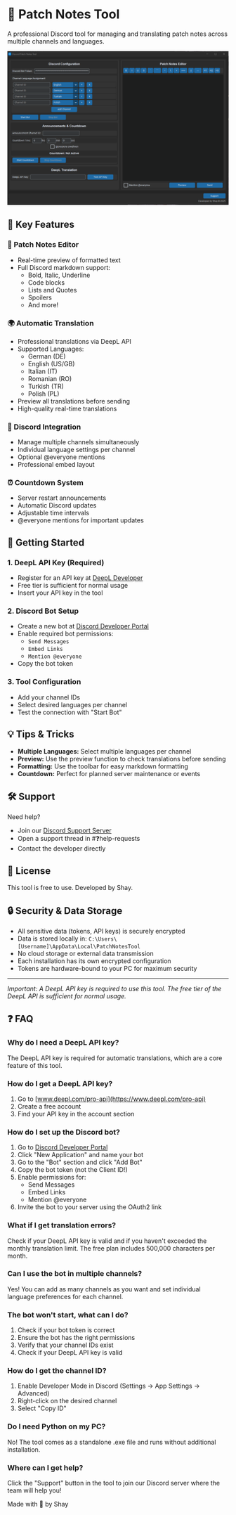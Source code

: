 # 🔧 Patch Notes Tool

A professional Discord tool for managing and translating patch notes across multiple channels and languages.

![Tool Preview](preview.png)

## 🌟 Key Features

### 📝 Patch Notes Editor
- Real-time preview of formatted text
- Full Discord markdown support:
  - Bold, Italic, Underline
  - Code blocks
  - Lists and Quotes
  - Spoilers
  - And more!

### 🌍 Automatic Translation
- Professional translations via DeepL API
- Supported Languages:
  - German (DE)
  - English (US/GB)
  - Italian (IT)
  - Romanian (RO)
  - Turkish (TR)
  - Polish (PL)
- Preview all translations before sending
- High-quality real-time translations

### 📢 Discord Integration
- Manage multiple channels simultaneously
- Individual language settings per channel
- Optional @everyone mentions
- Professional embed layout

### ⏰ Countdown System
- Server restart announcements
- Automatic Discord updates
- Adjustable time intervals
- @everyone mentions for important updates

## 🚀 Getting Started

### 1. **DeepL API Key (Required)**
- Register for an API key at [DeepL Developer](https://www.deepl.com/pro-api)
- Free tier is sufficient for normal usage
- Insert your API key in the tool

### 2. **Discord Bot Setup**
- Create a new bot at [Discord Developer Portal](https://discord.com/developers/applications)
- Enable required bot permissions:
  - `Send Messages`
  - `Embed Links`
  - `Mention @everyone`
- Copy the bot token

### 3. **Tool Configuration**
- Add your channel IDs
- Select desired languages per channel
- Test the connection with "Start Bot"

## 💡 Tips & Tricks

- **Multiple Languages:** Select multiple languages per channel
- **Preview:** Use the preview function to check translations before sending
- **Formatting:** Use the toolbar for easy markdown formatting
- **Countdown:** Perfect for planned server maintenance or events

## 🛠️ Support

Need help?
- Join our [Discord Support Server](https://discord.gg/7aum2ZfmU3)
- Open a support thread in #❓help-requests
- Contact the developer directly

## 📜 License

This tool is free to use. Developed by Shay.

## 🔒 Security & Data Storage

- All sensitive data (tokens, API keys) is securely encrypted
- Data is stored locally in: `C:\Users\[Username]\AppData\Local\PatchNotesTool`
- No cloud storage or external data transmission
- Each installation has its own encrypted configuration
- Tokens are hardware-bound to your PC for maximum security

---

*Important: A DeepL API key is required to use this tool. The free tier of the DeepL API is sufficient for normal usage.*

## ❓ FAQ

### Why do I need a DeepL API key?
The DeepL API key is required for automatic translations, which are a core feature of this tool.

### How do I get a DeepL API key?
1. Go to [www.deepl.com/pro-api](https://www.deepl.com/pro-api)
2. Create a free account
3. Find your API key in the account section

### How do I set up the Discord bot?
1. Go to [Discord Developer Portal](https://discord.com/developers/applications)
2. Click "New Application" and name your bot
3. Go to the "Bot" section and click "Add Bot"
4. Copy the bot token (not the Client ID!)
5. Enable permissions for:
   - Send Messages
   - Embed Links
   - Mention @everyone
6. Invite the bot to your server using the OAuth2 link

### What if I get translation errors?
Check if your DeepL API key is valid and if you haven't exceeded the monthly translation limit. The free plan includes 500,000 characters per month.

### Can I use the bot in multiple channels?
Yes! You can add as many channels as you want and set individual language preferences for each channel.

### The bot won't start, what can I do?
1. Check if your bot token is correct
2. Ensure the bot has the right permissions
3. Verify that your channel IDs exist
4. Check if your DeepL API key is valid

### How do I get the channel ID?
1. Enable Developer Mode in Discord (Settings → App Settings → Advanced)
2. Right-click on the desired channel
3. Select "Copy ID"

### Do I need Python on my PC?
No! The tool comes as a standalone .exe file and runs without additional installation.

### Where can I get help?
Click the "Support" button in the tool to join our Discord server where the team will help you!

Made with 💙 by Shay 
